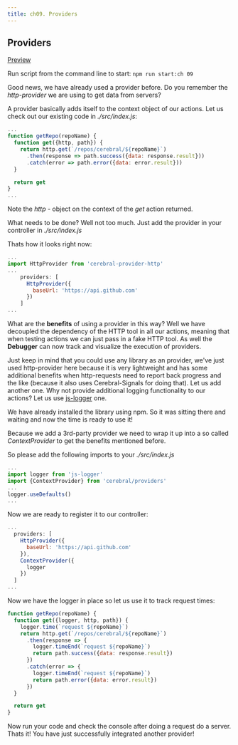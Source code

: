 ```yaml
---
title: ch09. Providers
---
```


## Providers

[Preview](09)

Run script from the command line to start:
`npm run start:ch 09`

Good news, we have already used a provider before. Do you remember the *http-provider* we are using to get data from servers?

A provider basically adds itself to the context object of our actions. Let us check out our existing code in *./src/index.js*:
```js
...
function getRepo(repoName) {
  function get({http, path}) {
    return http.get(`/repos/cerebral/${repoName}`)
      .then(response => path.success({data: response.result}))
      .catch(error => path.error({data: error.result}))
  }

  return get
}
...
```
Note the *http* - object on the context of the *get* action returned.

What needs to be done? Well not too much. Just add the provider in your controller in *./src/index.js*

Thats how it looks right now:
```js
...
import HttpProvider from 'cerebral-provider-http'
...
    providers: [
      HttpProvider({
        baseUrl: 'https://api.github.com'
      })
    ]
...
```

What are the **benefits** of using a provider in this way? Well we have decoupled the dependency of the HTTP tool in all our actions, meaning that when testing actions we can just pass in a fake HTTP tool. As well the **Debugger** can now track and visualize the execution of providers.

Just keep in mind that you could use any library as an provider, we've just used http-provider here because it is very lightweight and has some additional benefits when http-requests need to report back progress and the like (because it also uses Cerebral-Signals for doing that). Let us add another one. Why not provide additional logging functionality to our actions? Let us use [js-logger](https://github.com/jonnyreeves/js-logger) one.

We have already installed the library using npm. So it was sitting there and waiting and now the time is ready to use it!

Because we add a 3rd-party provider we need to wrap it up into a so called *ContextProvider* to get the benefits mentioned before.

So please add the following imports to your *./src/index.js*
```js
...
import logger from 'js-logger'
import {ContextProvider} from 'cerebral/providers'
...
logger.useDefaults()
...
```

Now we are ready to register it to our controller:
```js
...
  providers: [
    HttpProvider({
      baseUrl: 'https://api.github.com'
    }),
    ContextProvider({
      logger
    })
  ]
...
```

Now we have the logger in place so let us use it to track request times:
```js
function getRepo(repoName) {
  function get({logger, http, path}) {
    logger.time(`request ${repoName}`)
    return http.get(`/repos/cerebral/${repoName}`)
      .then(response => {
        logger.timeEnd(`request ${repoName}`)
        return path.success({data: response.result})
      })
      .catch(error => {
        logger.timeEnd(`request ${repoName}`)
        return path.error({data: error.result})
      })
  }

  return get
}
```

Now run your code and check the console after doing a request do a server.
Thats it! You have just successfully integrated another provider!
